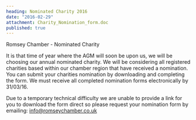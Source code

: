 ```yaml
---
heading: Nominated Charity 2016
date: "2016-02-29"
attachment: Charity_Nomination_form.doc
published: true
---
```





Romsey Chamber - Nominated Charity

It is that time of year where the AGM will soon be upon us, we will be choosing our annual nominated charity. We will be considering all registered charities based within our chamber region that have received a nomination. You can submit your charities nomination by downloading and completing the form. We must receive all completed nomination forms electronically by 31/03/16.

Due to a temporary technical difficulty we are unable to provide a link for you to download the form direct so please request your nomination form by emailing: info@romseychamber.co.uk
